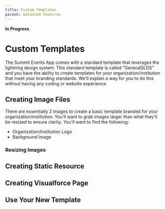 ```yaml
---
title: Custom Templates
parent: Advanced Features
---
```

**In Progress**


# Custom Templates
The Summit Events App comes with a standard template that leverages the lightning design system. This standard template is called "GeneralSLDS" and you have the ability to create templates for your organization/institution that meet your branding standards. We'll explain a way for you to do this without having any coding or website experience.

## Creating Image Files
There are essentially 2 images to create a basic template branded for your organization/institution. You'll want to grab images larger than what they'll be resized to ensure clarity. You'll want to find the following:
* Organization/Institution Logo
* Background Image

### Resizing Images


## Creating Static Resource
## Creating Visualforce Page
## Use Your New Template
